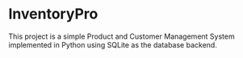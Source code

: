 # InventoryPro
This project is a simple Product and Customer Management System implemented in Python using SQLite as the database backend.
